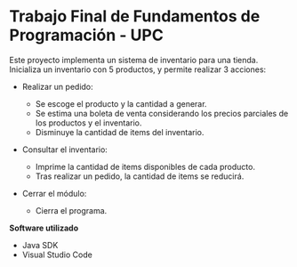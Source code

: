 # Trabajo Final de Fundamentos de Programación - UPC

Este proyecto implementa un sistema de inventario para una tienda. Inicializa un inventario con 5 productos, y permite realizar 3 acciones:

- Realizar un pedido: 
    - Se escoge el producto y la cantidad a generar.
    - Se estima una boleta de venta considerando los precios parciales de los productos y el inventario.
    - Disminuye la cantidad de items del inventario.

- Consultar el inventario:
    - Imprime la cantidad de items disponibles de cada producto.
    - Tras realizar un pedido, la cantidad de items se reducirá.

- Cerrar el módulo:
    - Cierra el programa.

__Software utilizado__
- Java SDK
- Visual Studio Code